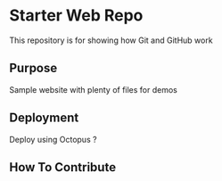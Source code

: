 # Starter Web Repo

This repository is for showing how Git and GitHub work

## Purpose

Sample website with plenty of files for demos

## Deployment

Deploy using Octopus ?

## How To Contribute